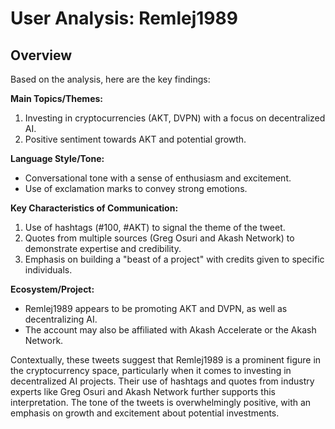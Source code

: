 # User Analysis: Remlej1989

## Overview

Based on the analysis, here are the key findings:

**Main Topics/Themes:**

1. Investing in cryptocurrencies (AKT, DVPN) with a focus on decentralized AI.
2. Positive sentiment towards AKT and potential growth.

**Language Style/Tone:**

* Conversational tone with a sense of enthusiasm and excitement.
* Use of exclamation marks to convey strong emotions.

**Key Characteristics of Communication:**

1. Use of hashtags (#100, #AKT) to signal the theme of the tweet.
2. Quotes from multiple sources (Greg Osuri and Akash Network) to demonstrate expertise and credibility.
3. Emphasis on building a "beast of a project" with credits given to specific individuals.

**Ecosystem/Project:**

* Remlej1989 appears to be promoting AKT and DVPN, as well as decentralizing AI.
* The account may also be affiliated with Akash Accelerate or the Akash Network.

Contextually, these tweets suggest that Remlej1989 is a prominent figure in the cryptocurrency space, particularly when it comes to investing in decentralized AI projects. Their use of hashtags and quotes from industry experts like Greg Osuri and Akash Network further supports this interpretation. The tone of the tweets is overwhelmingly positive, with an emphasis on growth and excitement about potential investments.